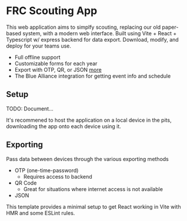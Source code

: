 # FRC Scouting App

This web application aims to simplfy scouting, replacing our old paper-based system, with a modern web interface. Built using Vite + React + Typescript w/ express backend for data export. Download, modify, and deploy for your teams use.

- Full offline support
- Customizable forms for each year
- Export with OTP, QR, or JSON [more](#exporting-)
- The Blue Alliance integration for getting event info and schedule

## Setup

TODO: Document...

It's recommened to host the application on a local device in the pits, downloading the app onto each device using it.

## Exporting

Pass data between devices through the various exporting methods

- OTP (one-time-password)
  - Requires access to backend
- QR Code
  - Great for situations where internet access is not available
- JSON

This template provides a minimal setup to get React working in Vite with HMR and some ESLint rules.
